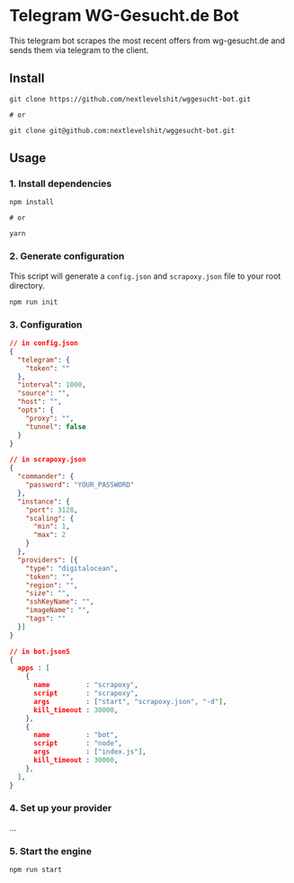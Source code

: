# Telegram WG-Gesucht.de Bot

This telegram bot scrapes the most recent offers from wg-gesucht.de and sends them via telegram to the client.

## Install

```shell
git clone https://github.com/nextlevelshit/wggesucht-bot.git

# or

git clone git@github.com:nextlevelshit/wggesucht-bot.git
```

## Usage

### 1. Install dependencies

```shell
npm install

# or

yarn
```

### 2. Generate configuration

This script will generate a `config.json` and `scrapoxy.json` file to your root directory.

```shell
npm run init
```

### 3. Configuration

```json
// in config.json
{
  "telegram": {
    "token": ""
  },
  "interval": 1000,
  "source": "",
  "host": "",
  "opts": {
    "proxy": "",
    "tunnel": false
  }
}
```

```json
// in scrapoxy.json
{
  "commander": {
    "password": "YOUR_PASSWORD"
  },
  "instance": {
    "port": 3128,
    "scaling": {
      "min": 1,
      "max": 2
    }
  },
  "providers": [{
    "type": "digitalocean",
    "token": "",
    "region": "",
    "size": "",
    "sshKeyName": "",
    "imageName": "",
    "tags": ""
  }]
}
```

```json
// in bot.json5
{
  apps : [
    {
      name         : "scrapoxy",
      script       : "scrapoxy",
      args         : ["start", "scrapoxy.json", "-d"],
      kill_timeout : 30000,
    },
    {
      name         : "bot",
      script       : "node",
      args         : ["index.js"],
      kill_timeout : 30000,
    },
  ],
}
```

### 4. Set up your provider

...

### 5. Start the engine

```shell
npm run start
```
